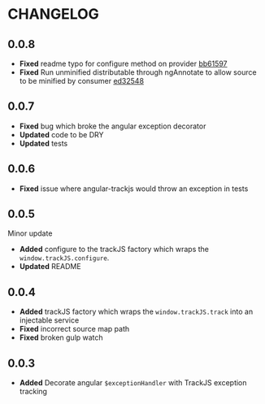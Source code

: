 #	CHANGELOG

## 0.0.8
- **Fixed** readme typo for configure method on provider [bb61597](https://github.com/jamielesouef/angular-trackjs/commit/ed325481c9dc50cf64a0ef8b27cdc29bc1648733)
- **Fixed** Run unminified distributable through ngAnnotate to allow source to be minified by consumer [ed32548](https://github.com/jamielesouef/angular-trackjs/commit/ed325481c9dc50cf64a0ef8b27cdc29bc1648733)

## 0.0.7

- **Fixed** bug which broke the angular exception decorator
- **Updated** code to be DRY
- **Updated** tests

## 0.0.6

- **Fixed** issue where angular-trackjs would throw an exception in tests

## 0.0.5

Minor update

- **Added** configure to the trackJS factory which wraps the `window.trackJS.configure`.
- **Updated** README

## 0.0.4

-	**Added** trackJS factory which wraps the `window.trackJS.track` into an injectable service
-	**Fixed** incorrect source map path
-	**Fixed** broken gulp watch

## 0.0.3

- **Added** Decorate angular `$exceptionHandler` with TrackJS exception tracking
